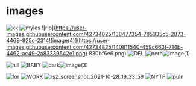 # images
![kk](https://user-images.githubusercontent.com/42734825/138477336-ed73d6de-9351-4008-953a-911cfba4c1d1.png)
![myles](https://user-images.githubusercontent.com/42734825/138477346-4591f192-e765-4c1a-ad8f-f74bcc4a2550.png)
![rip](https://user-images.githubusercontent.com/42734825/138477354-785335c5-2873-4469-925c-2314![image(4)](https://user-images.githubusercontent.com/42734825/140811540-459c663f-714b-4462-ac49-2a83339542e1.png)
830bf6e6.png)
![DEL](https://user-images.githubusercontent.com/42734825/138477408-d20823b2-2510-4f4b-96b4-bdb197ef3c7d.png)
![nerh](https://user-images.githubusercontent.com/42734825/138477432-2d388cc3-37c9-4ffb-b6b6-c763c57c2a9b.jpg)![image(1)](https://user-images.githubusercontent.com/42734825/140811480-6b025087-f141-47d6-8eb1-c099d64eb1d1.png)

![hill](https://user-images.githubusercontent.com/42734825/138517123-083024c8-6b62-40c8-946c-72c215ead6d4.jpg)
![BABY](https://user-images.githubusercontent.com/42734825/138517344-100d9001-16bb-4c71-bfe1-5410febcfe8c.png)
![dark](https://user-images.githubusercontent.com/42734825/138517357-eda609a8-a374-4f02-8ee1-8e49ab85fc52.jpg)![image(3)](https://user-images.githubusercontent.com/42734825/140811509-74ea7e34-cbbd-40bf-80d2-e742483a8fc3.png)

![for](https://user-images.githubusercontent.com/42734825/138517362-54df6047-eb9b-47f7-8ec0-a5c4c6445cc2.jpg)
![WORK](https://user-images.githubusercontent.com/42734825/139319316-36f88232-9950-46f1-a379-62835146daeb.png)
![rsz_screenshot_2021-10-28_19_33_59](https://user-images.githubusercontent.com/42734825/139323843-fbde180b-4dd1-4164-9c48-d08a092c4124.png)
![NYTF](https://user-images.githubusercontent.com/42734825/139648770-a66ce85a-5469-4178-93c9-b02dd2d2e124.png)
![puln](https://user-images.githubusercontent.com/42734825/139648784-c227d4c5-d660-4652-b1d6-35bc3a1f618f.jpeg)
